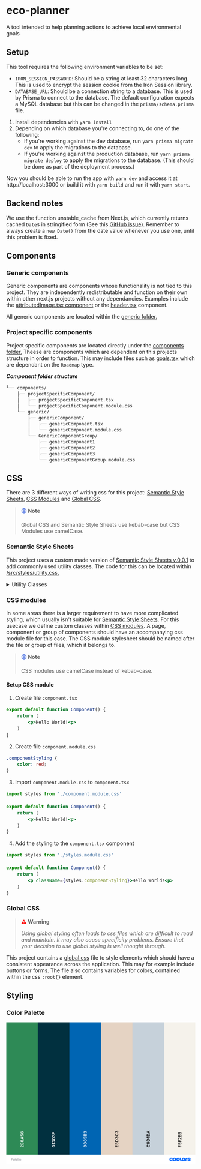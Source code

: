 # eco-planner
A tool intended to help planning actions to achieve local environmental goals

## Setup
This tool requires the following environment variables to be set:
- `IRON_SESSION_PASSWORD`: Should be a string at least 32 characters long. This is used to encrypt the session cookie from the Iron Session library.
- `DATABASE_URL`: Should be a connection string to a database. This is used by Prisma to connect to the database. The default configuration expects a MySQL database but this can be changed in the `prisma/schema.prisma` file.

1. Install dependencies with `yarn install`
2. Depending on which database you're connecting to, do one of the following:
    - If you're working against the dev database, run `yarn prisma migrate dev` to apply the migrations to the database.
    - If you're working against the production database, run `yarn prisma migrate deploy` to apply the migrations to the database. (This should be done as part of the deployment process.)

Now you should be able to run the app with `yarn dev` and access it at http://localhost:3000 or build it with `yarn build` and run it with `yarn start`.

## Backend notes
We use the function unstable_cache from Next.js, which currently returns cached `Date`s in stringified form (See this [GitHub issue](https://github.com/vercel/next.js/issues/51613)). Remember to always create a `new Date()` from the date value whenever you use one, until this problem is fixed.


## Components

### Generic components
Generic components are components whose functionality is not tied to this project. They are independently redistributable and function on their own within other next.js projects without any dependancies. Examples include the [attributedImage.tsx component](/src/components/images/attributedImage.tsx) or the [header.tsx](/src/components/header/header.tsx) component. 

All generic components are located within the [generic folder.](/src/components/generic)

### Project specific components
Project specific components are located directly under the [components folder.](/src/components/) Theese are components which are dependent on this projects structure in order to function. This may include files such as [goals.tsx](/src/components/tables/goals.tsx) which are dependant on the `Roadmap` type.

***Component folder structure***
```
└── components/
    ├── projectSpecificComponent/
    │   ├── projectSpecificComponent.tsx
    │   └── projectSpecificComponent.module.css
    └── generic/
        ├── genericComponent/
        │   ├── genericComponent.tsx
        │   └── genericComponent.module.css
        └── GenericComponentGroup/
            ├── genericComponent1
            ├── genericComponent2
            ├── genericComponent3
            └── genericComponentGroup.module.css
```

## CSS

There are 3 different ways of writing css for this project: [Semantic Style Sheets](#semanticstylesheets), [CSS Modules](#cssmodules) and [Global CSS](#globalcss). 

> **<span style="color:#4169E1;">🛈</span> Note**
>
> Global CSS and Semantic Style Sheets use kebab-case but CSS Modules use camelCase.

<div id="semanticstylesheets"></div>

### Semantic Style Sheets 
This project uses a custom made version of [Semantic Style Sheets v.0.0.1](https://github.com/Axelgustavschnurer/semantic-style-sheets) to add commonly used utility classes. The code for this can be located within [/src/styles/utility.css.](/src/styles/utility.css) 

<TODO remove this and replace with site docs when those are added >
<details>
<summary>Utility Classes</summary><br/>

```css
.display-flex {
    display: flex;
}

.display-grid {
    display: grid;
}

.flex-direction-row {
    flex-direction: row;
}

.flex-direction-column {
    flex-direction: column;
}

.flex-wrap-wrap {
    flex-wrap: wrap;
}

.align-items-flex-start {
    align-items: flex-start;
}

.align-items-center {
    align-items: center;
}

.align-items-flex-end {
    align-items: flex-end;
}

.align-items-space-between {
    align-items: space-between;
}

.align-items-space-evenly {
    align-items: space-around;
}

.align-items-space-evenly {
    align-items: space-evenly;
}

.justify-content-flex-start {
    justify-content: flex-start;
}

.justify-content-center {
    justify-content: center;
}

.justify-content-flex-end {
    justify-content: flex-end;
}

.justify-content-space-between {
    justify-content: space-between;
}

.justify-content-space-evenly {
    justify-content: space-around;
}

.justify-content-space-evenly {
    justify-content: space-evenly;
}

.flex-grow-25 {
    flex-grow: .25;
}

.flex-grow-50 {
    flex-grow: .5;
}

.flex-grow-75 {
    flex-grow: .75;
}

.flex-grow-100 {
    flex-grow: 1;
}

.gap-25 {
    gap: .25rem;
}

.gap-50 {
    gap: .5rem;
}

.gap-75 {
    gap: .75rem;
}

.gap-100 {
    gap: 1rem;
}

.gap-200 {
    gap: 2rem;
}

.gap-300 {
    gap: 3rem;
}

.gap-400 {
    gap: 4rem;
}

.gap-500 {
    gap: 5rem;
}

.margin-25 {
    margin: .25rem;
}

.margin-50 {
    margin: .5rem;
}

.margin-75 {
    margin: .75rem;
}

.margin-100 {
    margin: 1rem;
}

.margin-200 {
    margin: 2rem;
}

.margin-300 {
    margin: 3rem;
}

.margin-400 {
    margin: 4rem;
}

.margin-500 {
    margin: 5rem;
}

.margin-y-25 {
    margin: .25rem 0;
}

.margin-y-50 {
    margin: .5rem 0;
}

.margin-y-75 {
    margin: .75rem 0;
}

.margin-y-100 {
    margin: 1rem 0;
}

.margin-y-200 {
    margin: 2rem 0;
}

.margin-y-300 {
    margin: 3rem 0;
}

.margin-y-400 {
    margin: 4rem 0;
}

.margin-y-500 {
    margin: 5rem 0;
}

.margin-x-25 {
    margin: 0 .25rem;
}

.margin-x-50 {
    margin: 0 .5rem;
}

.margin-x-75 {
    margin: 0 .75rem;
}

.margin-x-100 {
    margin: 0 1rem;
}

.margin-x-200 {
    margin: 0 2rem;
}

.margin-x-300 {
    margin: 0 3rem;
}

.margin-x-400 {
    margin: 0 4rem;
}

.margin-x-500 {
    margin: 0 5rem;
}

.padding-25 {
    padding: .25rem;
}

.padding-50 {
    padding: .5rem;
}

.padding-75 {
    padding: .75rem;
}

.padding-100 {
    padding: 1rem;
}

.padding-200 {
    padding: 2rem;
}

.padding-300 {
    padding: 3rem;
}

.padding-400 {
    padding: 4rem;
}

.padding-500 {
    padding: 5rem;
}

.padding-y-25 {
    padding: .25rem 0;
}

.padding-y-50 {
    padding: .5rem 0;
}

.padding-y-75 {
    padding: .75rem 0;
}

.padding-y-100 {
    padding: 1rem 0;
}

.padding-y-200 {
    padding: 2rem 0;
}

.padding-y-300 {
    padding: 3rem 0;
}

.padding-y-400 {
    padding: 4rem 0;
}

.padding-y-500 {
    padding: 5rem 0;
}

.padding-x-25 {
    padding: 0 .25rem;
}

.padding-x-50 {
    padding: 0 .5rem;
}

.padding-x-75 {
    padding: 0 .75rem;
}

.padding-x-100 {
    padding: 0 1rem;
}

.padding-x-200 {
    padding: 0 2rem;
}

.padding-x-300 {
    padding: 0 3rem;
}

.padding-x-400 {
    padding: 0 4rem;
}

.padding-x-500 {
    padding: 0 5rem;
}

```

</details>

<div id="cssmodules"></div>

### CSS modules
In some areas there is a larger requirement to have more complicated styling, which usually isn't suitable for [Semantic Style Sheets](https://github.com/Axelgustavschnurer/semantic-style-sheets). For this usecase we define custom classes within [CSS modules](https://github.com/css-modules/css-modules). A page, component or group of components should have an accompanying css module file for this case. The CSS module stylesheet should be named after the file or group of files, which it belongs to.

> **<span style="color:#4169E1;">🛈</span> Note**
>
> CSS modules use camelCase instead of kebab-case.

#### Setup CSS module
1. Create file `component.tsx`
```jsx
export default function Component() {
    return (
        <p>Hello World!<p>
    )
}
```

2. Create file `component.module.css`
```css
.componentStyling {
    color: red;
}
```
3. Import `component.module.css` to `component.tsx`
```jsx
import styles from './component.module.css'

export default function Component() {
    return (
        <p>Hello World!<p>
    )
}
``` 

4. Add the styling to the `component.tsx` component 

```jsx
import styles from './styles.module.css'

export default function Component() {
    return (
        <p className={styles.componentStyling}>Hello World!<p>
    )
}
``` 

<div id="globalcss"></div>

### Global CSS

> **<span style="color:red;">⚠</span> Warning**
>
> *Using global styling often leads to css files which are difficult to read and maintain. It may also cause specificity problems. Ensure that your decision to use global styling is well thought through.*

This project contains a [global.css](/src/styles/global.css) file to style  elements which should have a consistent appearance across the application. This may for example include buttons or forms. The file also contains variables for colors, contained within the css `:root{}` element.

## Styling

### Color Palette
![Color Palette](/public/images/palette.png "Color Palette")
